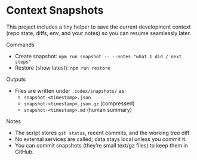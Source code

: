 Context Snapshots
==================

This project includes a tiny helper to save the current development context
(repo state, diffs, env, and your notes) so you can resume seamlessly later.

Commands
- Create snapshot: `npm run snapshot -- --notes "what I did / next steps"`
- Restore (show latest): `npm run restore`

Outputs
- Files are written under `.codex/snapshots/` as:
  - `snapshot-<timestamp>.json`
  - `snapshot-<timestamp>.json.gz` (compressed)
  - `snapshot-<timestamp>.md` (human summary)

Notes
- The script stores `git status`, recent commits, and the working tree diff.
- No external services are called; data stays local unless you commit it.
- You can commit snapshots (they’re small text/gz files) to keep them in GitHub.

